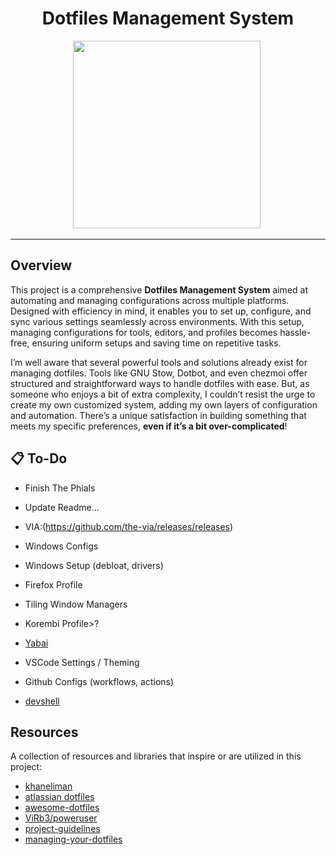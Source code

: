 <h1 align="center">Dotfiles Management System</h1>

<div align="center">
  <img src="https://i.ibb.co/PwDc0dP/32e27328-e247-4806-948d-5f2daf4a59b1.webp" width="300" />
  <img src="https://raw.githubusercontent.com/catppuccin/catppuccin/main/assets/misc/transparent.png" height="30" width="0px"/>
</div>

---

## Overview

This project is a comprehensive **Dotfiles Management System** aimed at automating and managing configurations across multiple platforms. Designed with efficiency in mind, it enables you to set up, configure, and sync various settings seamlessly across environments. With this setup, managing configurations for tools, editors, and profiles becomes hassle-free, ensuring uniform setups and saving time on repetitive tasks.

I’m well aware that several powerful tools and solutions already exist for managing dotfiles. Tools like GNU Stow, Dotbot, and even chezmoi offer structured and straightforward ways to handle dotfiles with ease. But, as someone who enjoys a bit of extra complexity, I couldn’t resist the urge to create my own customized system, adding my own layers of configuration and automation. There’s a unique satisfaction in building something that meets my specific preferences, **even if it’s a bit over-complicated**!

## :clipboard: To-Do

- Finish The Phials
- Update Readme...

- VIA:(https://github.com/the-via/releases/releases)
- Windows Configs
 - Windows Setup (debloat, drivers)
- Firefox Profile
- Tiling Window Managers
 - Korembi Profile>?
 - [Yabai](https://github.com/koekeishiya/yabai)
- VSCode Settings / Theming
- Github Configs (workflows, actions)
- [devshell](https://github.com/numtide/devshell)

## Resources

A collection of resources and libraries that inspire or are utilized in this project:

- [khaneliman](https://github.com/khaneliman/dotfiles)
- [atlassian dotfiles](https://www.atlassian.com/git/tutorials/dotfiles)
- [awesome-dotfiles](https://github.com/webpro/awesome-dotfiles)
- [ViRb3/poweruser](https://github.com/ViRb3/poweruser)
- [project-guidelines](https://github.com/elsewhencode/project-guidelines)
- [managing-your-dotfiles](https://anishathalye.com/managing-your-dotfiles)
